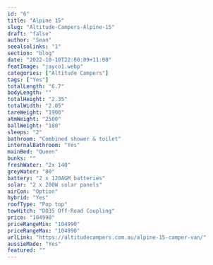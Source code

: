 ```yaml
---
id: "6"
title: "Alpine 15"
slug: "Altitude-Campers-Alpine-15"
draft: "false"
author: "Sean"
seealsolinks: "1"
section: "blog"
date: "2022-10-10T22:00:09+11:00"
featImage: "jayco1.webp"
categories: ["Altitude Campers"]
tags: ["Yes"]
totalLength: "6.7"
bodyLength: ""
totalHeight: "2.35"
totalWidth: "2.05"
tareWeight: "1900"
atmWeight: "2500"
ballWeight: "180"
sleeps: "2"
bathroom: "Combined shower & toilet"
internalBathroom: "Yes"
mainBed: "Queen"
bunks: ""
freshWater: "2x 140"
greyWater: "80"
battery: "2 x 120AGM batteries"
solar: "2 x 200W solar panels"
airCon: "Option"
hybrid: "Yes"
roofType: "Pop top"
towHitch: "DO35 Off-Road Coupling"
price: "104990"
priceRangeMin: "104990"
priceRangeMax: "104990"
urlLink: "https://altitudecampers.com.au/alpine-15-camper-van/"
aussieMade: "Yes"
featured: ""
---
```

